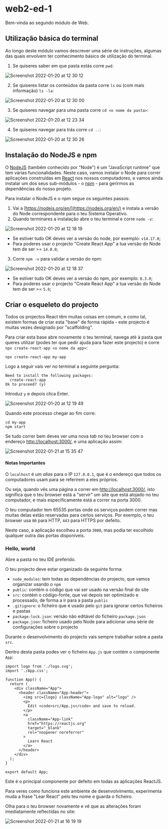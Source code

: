 # web2-ed-1

Bem-vinda ao segundo módulo de Web.

## Utilização básica do terminal

Ao longo deste módulo vamos descrever uma série de instruções, algumas das quais envolvem ter conhecimento básico de utilização do terminal.

1. Se quiseres saber em que pasta estás corre `pwd`:

![Screenshot 2022-01-20 at 12 30 12](https://user-images.githubusercontent.com/39055313/150339282-6125bb77-275f-406c-b4c8-aed4e57e2d81.png)

2. Se quiseres listar os conteúdos da pasta corre `ls` ou (com mais informação) `ls -la`:

![Screenshot 2022-01-20 at 12 30 00](https://user-images.githubusercontent.com/39055313/150339775-ea1f558b-84db-4987-9ccc-8f5b24afa2f2.png)

3. Se quiseres navegar para uma pasta corre `cd <o nome da pasta>`:

![Screenshot 2022-01-20 at 12 23 34](https://user-images.githubusercontent.com/39055313/150338210-a2328044-2fbf-497c-8dfb-513d3546a00e.png)

4. Se quiseres navegar para trás corre `cd ..`:

![Screenshot 2022-01-20 at 12 30 26](https://user-images.githubusercontent.com/39055313/150339413-8b0af3b9-e939-4806-a36d-25227861106b.png)

## Instalação do NodeJS e npm

O [NodeJS](https://nodejs.org/en/) (também conhecido por "Node") é um "JavaScript runtime" que tem várias funcionalidades.
Neste caso, vamos instalar o Node para correr aplicações construídas em [React](https://reactjs.org/) nos nossos computadores, e vamos ainda instalar um dos seus sub-módulos - o [npm](https://www.npmjs.com/) - para gerirmos as dependências do nosso projeto.

Para instalar o NodeJS e o npm segue os seguintes passos:
1. Vai a [https://nodejs.org/en/](https://nodejs.org/en/) e instala a versão do Node correspondente para o teu Sistema Operativo.
2. Quando terminares a instalação abre o teu terminal e corre `node -v`:

![Screenshot 2022-01-20 at 12 18 19](https://user-images.githubusercontent.com/39055313/150337367-eaa1e7f2-b542-494f-b334-ebaf0e4b3157.png)
  - Se estiver tudo OK deves ver a versão do node, por exemplo: `v14.17.0`;
  - Para poderes usar o projecto "Create React App" a tua versão do Node tem de ser >= `14.0.0`;

3. Corre `npm -v` para validar a versão do npm:

![Screenshot 2022-01-20 at 12 18 37](https://user-images.githubusercontent.com/39055313/150337392-17ee6f89-f432-42d9-9e19-c2e465890883.png)

  - Se estiver tudo OK deves ver a versão do npm, por exemplo: `8.3.0`;
  - Para poderes usar o projecto "Create React App" a tua versão do Node tem de ser >= `5.6`;

## Criar o esqueleto do projecto

Todos os projectos React têm muitas coisas em comum, e como tal, existem formas de criar esta "base" de forma rápida - este projecto é muitas vezes designado por "scaffolding".

Para criar esta base abre novamente o teu terminal, navega até à pasta que queres utilizar (podes ter que pedir ajuda para fazer este projecto) e corre `npx create-react-app <o nome da app>`:

```
npx create-react-app my-app
```

Logo a seguir vais ver no terminal a seguinte pergunta:

```
Need to install the following packages:
  create-react-app
Ok to proceed? (y)
```

Introduz `y` e depois clica Enter.

![Screenshot 2022-01-20 at 12 19 49](https://user-images.githubusercontent.com/39055313/150339979-b2e01a93-72c8-4ca0-bb0c-d7502288bd5a.png)

Quando este processo chegar ao fim corre:

```
cd my-app
npm start
```

Se tudo correr bem deves ver uma nova _tab_ no teu browser com o endereço [http://localhost:3000/](http://localhost:3000/), e uma aplicação assim:

![Screenshot 2022-01-21 at 15 35 47](https://user-images.githubusercontent.com/39055313/150554959-f21b7ba2-a618-4770-9534-864c067897d3.png)

#### Notas Importantes

O `localhost` é um _alias_ para o IP `127.0.0.1`, que é o endereço que todos os computadores usam para se referirem a eles próprios.

Ou seja, quando vês uma página a correr em [http://localhost:3000/](http://localhost:3000/), isto significa que o teu browser está a "servir" um site que está alojado no teu computador, e mais especificamente está a correr na porta 3000. 

O teu computador tem 65535 portas onde os serviços podem correr mas muitas delas estão reservadas para certos serviços. Por exemplo, o teu browser usa `80` para HTTP, `443` para HTTPS por defeito.

Neste caso, a aplicação escolheu a porta `3000`, mas podia ter escolhido qualquer outra das portas disponíveis.

### Hello, world

Abre a pasta no teu IDE preferido.

O teu projecto deve estar organizado da seguinte forma:
- `node_modules`: tem todas as dependências do projecto, que vamos organizar usando o `npm`
- `public`: contém o código que vai ser usado na versão final do site
- `src`: contém o código-fonte, que vai depois ser optimizado e processado, de forma a ir para a pasta `public`
- `.gitignore`: o ficheiro que é usado pelo `git` para ignorar certos ficheiros e pastas
- `package-lock.json`: versão não editável do ficheiro `package.json`
- `package.json`: ficheiro usado pelo Node para adicionar uma série de configurações sobre o projecto

Durante o desenvolvimento do projecto vais sempre trabalhar sobre a pasta `src`.

Dentro desta pasta podes ver o ficheiro `App.js` que contém o componente `App`:

```
import logo from './logo.svg';
import './App.css';

function App() {
  return (
    <div className="App">
      <header className="App-header">
        <img src={logo} className="App-logo" alt="logo" />
        <p>
          Edit <code>src/App.js</code> and save to reload.
        </p>
        <a
          className="App-link"
          href="https://reactjs.org"
          target="_blank"
          rel="noopener noreferrer"
        >
          Learn React
        </a>
      </header>
    </div>
  );
}

export default App;
```

Este é o principal componente por defeito em todas as aplicações ReactJS.

Para veres como funciona este ambiente de desenvolvimento, experimenta muda a frase "Lear React" pelo teu nome e guarda o ficheiro.

Olha para o teu browser novamente e vê que as alterações foram imediatamente reflectidas no site:

![Screenshot 2022-01-21 at 16 19 19](https://user-images.githubusercontent.com/39055313/150562242-b2bf1789-3b5d-4a7f-9d5a-ed550b81c09d.png)



